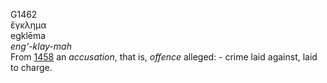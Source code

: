 G1462  
ἔγκλημα  
egklēma  
*eng‘-klay-mah*  
From [1458](g1458) an *accusation*, that is, *offence* alleged: - crime
laid against, laid to charge.  
